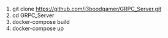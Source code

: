 1. git clone https://github.com/i3boodgamer/GRPC_Server.git
2. cd GRPC_Server
3. docker-compose build 
4. docker-compose up
